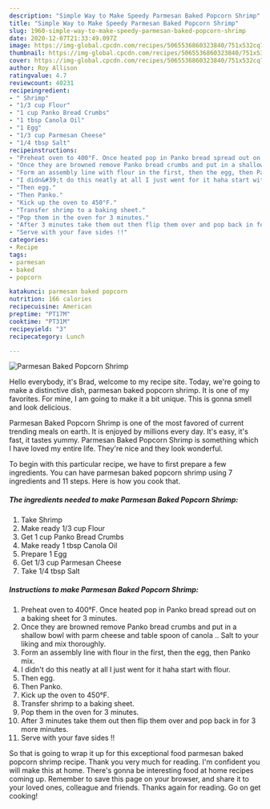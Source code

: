 ```yaml
---
description: "Simple Way to Make Speedy Parmesan Baked Popcorn Shrimp"
title: "Simple Way to Make Speedy Parmesan Baked Popcorn Shrimp"
slug: 1960-simple-way-to-make-speedy-parmesan-baked-popcorn-shrimp
date: 2020-12-07T21:33:49.097Z
image: https://img-global.cpcdn.com/recipes/5065536860323840/751x532cq70/parmesan-baked-popcorn-shrimp-recipe-main-photo.jpg
thumbnail: https://img-global.cpcdn.com/recipes/5065536860323840/751x532cq70/parmesan-baked-popcorn-shrimp-recipe-main-photo.jpg
cover: https://img-global.cpcdn.com/recipes/5065536860323840/751x532cq70/parmesan-baked-popcorn-shrimp-recipe-main-photo.jpg
author: Roy Allison
ratingvalue: 4.7
reviewcount: 40231
recipeingredient:
- " Shrimp"
- "1/3 cup Flour"
- "1 cup Panko Bread Crumbs"
- "1 tbsp Canola Oil"
- "1 Egg"
- "1/3 cup Parmesan Cheese"
- "1/4 tbsp Salt"
recipeinstructions:
- "Preheat oven to 400°F. Once heated pop in Panko bread spread out on a baking sheet for 3 minutes."
- "Once they are browned remove Panko bread crumbs and put in a shallow bowl with parm cheese and table spoon of canola .. Salt to your liking and mix thoroughly."
- "Form an assembly line with flour in the first, then the egg, then Panko mix."
- "I didn&#39;t do this neatly at all I just went for it haha start with flour."
- "Then egg."
- "Then Panko."
- "Kick up the oven to 450°F."
- "Transfer shrimp to a baking sheet."
- "Pop them in the oven for 3 minutes."
- "After 3 minutes take them out then flip them over and pop back in for 3 more minutes."
- "Serve with your fave sides !!"
categories:
- Recipe
tags:
- parmesan
- baked
- popcorn

katakunci: parmesan baked popcorn 
nutrition: 166 calories
recipecuisine: American
preptime: "PT17M"
cooktime: "PT31M"
recipeyield: "3"
recipecategory: Lunch

---
```



![Parmesan Baked Popcorn Shrimp](https://img-global.cpcdn.com/recipes/5065536860323840/751x532cq70/parmesan-baked-popcorn-shrimp-recipe-main-photo.jpg)

Hello everybody, it's Brad, welcome to my recipe site. Today, we're going to make a distinctive dish, parmesan baked popcorn shrimp. It is one of my favorites. For mine, I am going to make it a bit unique. This is gonna smell and look delicious.



Parmesan Baked Popcorn Shrimp is one of the most favored of current trending meals on earth. It is enjoyed by millions every day. It's easy, it's fast, it tastes yummy. Parmesan Baked Popcorn Shrimp is something which I have loved my entire life. They're nice and they look wonderful.


To begin with this particular recipe, we have to first prepare a few ingredients. You can have parmesan baked popcorn shrimp using 7 ingredients and 11 steps. Here is how you cook that.

<!--inarticleads1-->

##### The ingredients needed to make Parmesan Baked Popcorn Shrimp:

1. Take  Shrimp
1. Make ready 1/3 cup Flour
1. Get 1 cup Panko Bread Crumbs
1. Make ready 1 tbsp Canola Oil
1. Prepare 1 Egg
1. Get 1/3 cup Parmesan Cheese
1. Take 1/4 tbsp Salt




<!--inarticleads2-->

##### Instructions to make Parmesan Baked Popcorn Shrimp:

1. Preheat oven to 400°F. Once heated pop in Panko bread spread out on a baking sheet for 3 minutes.
1. Once they are browned remove Panko bread crumbs and put in a shallow bowl with parm cheese and table spoon of canola .. Salt to your liking and mix thoroughly.
1. Form an assembly line with flour in the first, then the egg, then Panko mix.
1. I didn&#39;t do this neatly at all I just went for it haha start with flour.
1. Then egg.
1. Then Panko.
1. Kick up the oven to 450°F.
1. Transfer shrimp to a baking sheet.
1. Pop them in the oven for 3 minutes.
1. After 3 minutes take them out then flip them over and pop back in for 3 more minutes.
1. Serve with your fave sides !!




So that is going to wrap it up for this exceptional food parmesan baked popcorn shrimp recipe. Thank you very much for reading. I'm confident you will make this at home. There's gonna be interesting food at home recipes coming up. Remember to save this page on your browser, and share it to your loved ones, colleague and friends. Thanks again for reading. Go on get cooking!
